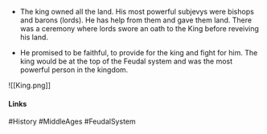 
- The king owned all the land. His most powerful subjevys were bishops and barons (lords). He has help from them and gave them land. There was a ceremony where lords swore an oath to the King before reveiving his land.

- He promised to be faithful, to provide for the king and fight for him. The king would be at the top of the Feudal system and was the most powerful person in the kingdom.

![[King.png]]

#### Links
#History #MiddleAges #FeudalSystem 